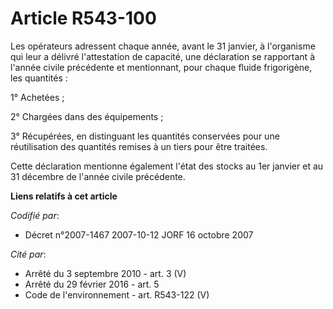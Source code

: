 # Article R543-100

Les opérateurs adressent chaque année, avant le 31 janvier, à l'organisme qui leur a délivré l'attestation de capacité, une
déclaration se rapportant à l'année civile précédente et mentionnant, pour chaque fluide frigorigène, les quantités :

1° Achetées ;

2° Chargées dans des équipements ;

3° Récupérées, en distinguant les quantités conservées pour une réutilisation des quantités remises à un tiers pour être
traitées.

Cette déclaration mentionne également l'état des stocks au 1er janvier et au 31 décembre de l'année civile précédente.

**Liens relatifs à cet article**

_Codifié par_:

  - Décret n°2007-1467 2007-10-12 JORF 16 octobre 2007

_Cité par_:

  - Arrêté du 3 septembre 2010 - art. 3 (V)
  - Arrêté du 29 février 2016 - art. 5
  - Code de l'environnement - art. R543-122 (V)
